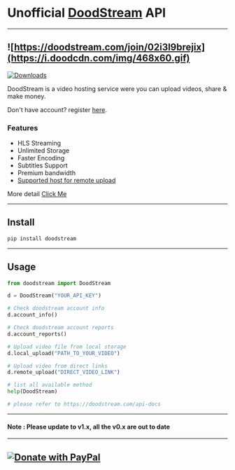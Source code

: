 # Unofficial [DoodStream](https://doodstream.com/join/02i3l9brejix) API

---

## ![https://doodstream.com/join/02i3l9brejix](https://i.doodcdn.com/img/468x60.gif)

[![Downloads](https://static.pepy.tech/badge/doodstream)](https://pepy.tech/project/doodstream)

DoodStream is a video hosting service were you can upload videos, share & make money.

Don't have account? register [here](https://doodstream.com/join/02i3l9brejix).

### Features

- HLS Streaming
- Unlimited Storage
- Faster Encoding
- Subtitles Support
- Premium bandwidth
- [Supported host for remote upload](https://help.doodstream.com/en/article/supported-remote-hosts-1fy5vnn/)

More detail [Click Me](https://doodstream.com/api)

---

## Install

```bash
pip install doodstream
```

---

## Usage

```python
from doodstream import DoodStream

d = DoodStream("YOUR_API_KEY")

# Check doodstream account info
d.account_info()

# Check doodstream account reports
d.account_reports()

# Upload video file from local storage
d.local_upload("PATH_TO_YOUR_VIDEO")

# Upload video from direct links
d.remote_upload("DIRECT_VIDEO_LINK")

# list all available method
help(DoodStream)

# please refer to https://doodstream.com/api-docs
```

---

#### **Note : Please update to v1.x, all the v0.x are out to date**

---

## [![Donate with PayPal](https://raw.githubusercontent.com/stefan-niedermann/paypal-donate-button/master/paypal-donate-button.png)](https://www.paypal.me/wahyubiman)

